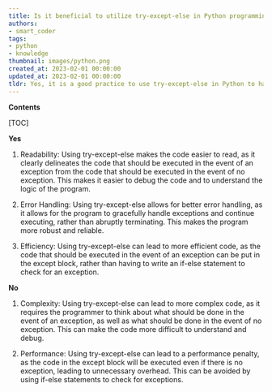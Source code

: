 ```yaml
---
title: Is it beneficial to utilize try-except-else in Python programming?
authors:
- smart_coder
tags:
- python
- knowledge
thumbnail: images/python.png
created_at: 2023-02-01 00:00:00
updated_at: 2023-02-01 00:00:00
tldr: Yes, it is a good practice to use try-except-else in Python to handle errors gracefully.
---
```


**Contents**

[TOC]

**Yes**

1. Readability: 
Using try-except-else makes the code easier to read, as it clearly delineates the code that should be executed in the event of an exception from the code that should be executed in the event of no exception. This makes it easier to debug the code and to understand the logic of the program.

2. Error Handling:
Using try-except-else allows for better error handling, as it allows for the program to gracefully handle exceptions and continue executing, rather than abruptly terminating. This makes the program more robust and reliable.

3. Efficiency:
Using try-except-else can lead to more efficient code, as the code that should be executed in the event of an exception can be put in the except block, rather than having to write an if-else statement to check for an exception.

**No**

1. Complexity:
Using try-except-else can lead to more complex code, as it requires the programmer to think about what should be done in the event of an exception, as well as what should be done in the event of no exception. This can make the code more difficult to understand and debug.

2. Performance:
Using try-except-else can lead to a performance penalty, as the code in the except block will be executed even if there is no exception, leading to unnecessary overhead. This can be avoided by using if-else statements to check for exceptions.
